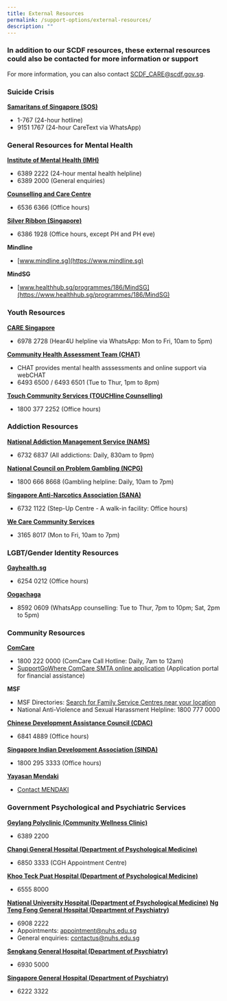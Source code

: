 ```yaml
---
title: External Resources
permalink: /support-options/external-resources/
description: ""
---
```

### In addition to our SCDF resources, these external resources could also be contacted for more information or support
For more information, you can also contact SCDF_CARE@scdf.gov.sg.

### Suicide Crisis 
**[Samaritans of Singapore (SOS)](https://www.sos.org.sg/)**
* 1-767 (24-hour hotline)
* 9151 1767 (24-hour CareText via WhatsApp)

### General Resources for Mental Health
**[Institute of Mental Health (IMH)](https://www.imh.com.sg/Pages/default.aspx)**
* 6389 2222 (24-hour mental health helpline)
* 6389 2000 (General enquiries)

**[Counselling and Care Centre](https://counsel.org.sg/)**
* 6536 6366 (Office hours)

**[Silver Ribbon (Singapore)](https://www.silverribbonsingapore.com/index.html)**
* 6386 1928 (Office hours, except PH and PH eve)

**Mindline**
* [www.mindline.sg](https://www.mindline.sg)

**MindSG**
* [www.healthhub.sg/programmes/186/MindSG](https://www.healthhub.sg/programmes/186/MindSG)

### Youth Resources
**[CARE Singapore](https://care.sg/)**
* 6978 2728 (Hear4U helpline via WhatsApp: Mon to Fri, 10am to 5pm)

**[Community Health Assessment Team (CHAT)](https://www.imh.com.sg/CHAT/Pages/default.aspx)**
* CHAT provides mental health asssessments and online support via webCHAT
* 6493 6500 / 6493 6501 (Tue to Thur, 1pm to 8pm)

**[Touch Community Services (TOUCHline Counselling)](https://www.touch.org.sg/)** 
* 1800 377 2252 (Office hours)

### Addiction Resources
**[National Addiction Management Service (NAMS)](https://www.nams.sg/Pages/default.aspx)**
* 6732 6837 (All addictions: Daily, 830am to 9pm)

**[National Council on Problem Gambling (NCPG)](https://www.ncpg.org.sg/)** 
* 1800 666 8668 (Gambling helpline: Daily, 10am to 7pm)

**[Singapore Anti-Narcotics Association (SANA)](https://www.sana.org.sg/)**
* 6732 1122 (Step-Up Centre - A walk-in facility: Office hours)

**[We Care Community Services](https://www.wecare.org.sg/)**
* 3165 8017 (Mon to Fri, 10am to 7pm)

### LGBT/Gender Identity Resources
**[Gayhealth.sg](https://www.gayhealth.sg/)**
* 6254 0212 (Office hours)

**[Oogachaga](https://oogachaga.com/)**
* 8592 0609 (WhatsApp counselling: Tue to Thur, 7pm to 10pm; Sat, 2pm to 5pm)

### Community Resources
**[ComCare](https://www.msf.gov.sg/what-we-do/comcare)**
* 1800 222 0000 (ComCare Call Hotline: Daily, 7am to 12am)
* [SupportGoWhere ComCare SMTA online application](https://supportgowhere.life.gov.sg/schemes/COMCARE-SMTA/comcare-short-to-medium-term-assistance-smta ) (Application portal for financial assistance)

**MSF**
* MSF Directories: [Search for Family Service Centres near your location](https://www.msf.gov.sg/our-services/directories)
* National Anti-Violence and Sexual Harassment Helpline: 1800 777 0000

**[Chinese Development Assistance Council (CDAC)](https://www.cdac.org.sg/en/)**
* 6841 4889 (Office hours)

**[Singapore Indian Development Association (SINDA)](https://www.sinda.org.sg/)**
* 1800 295 3333 (Office hours)

**[Yayasan Mendaki](https://www.mendaki.org.sg/)**
* [Contact MENDAKI](https://my.mendaki.org.sg/Home/ContactUs) 


### Government Psychological and Psychiatric Services
**[Geylang Polyclinic (Community Wellness Clinic)](https://www.imh.com.sg/Clinical-Services/Outpatient-Clinics/Pages/Community-Wellness-Clinic.aspx)**
* 6389 2200

**[Changi General Hospital (Department of Psychological Medicine)](https://www.cgh.com.sg/patient-care/specialties-services/psychological-medicine)**
* 6850 3333 (CGH Appointment Centre)

**[Khoo Teck Puat Hospital (Department of Psychological Medicine)](https://www.ktph.com.sg/services/medical-specialties/psychological-medicine)**
* 6555 8000

**[National University Hospital (Department of Psychological Medicine)](https://www.nuh.com.sg/our-services/Specialties/Psychological-Medicine/Pages/default.aspx)**
**[Ng Teng Fong General Hospital (Department of Psychiatry)](https://www.ntfgh.com.sg/Our-Services/Clinical-Services/Pages/Psychiatry.aspx)**
* 6908 2222
* Appointments: appointment@nuhs.edu.sg
* General enquiries: contactus@nuhs.edu.sg

**[Sengkang General Hospital (Department of Psychiatry)](https://www.skh.com.sg/patient-care/specialties-services/department-of-psychiatry)**
* 6930 5000

**[Singapore General Hospital (Department of Psychiatry)](https://www.sgh.com.sg/patient-care/specialties-services/psychiatry-overview)**
* 6222 3322